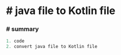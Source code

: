 # # java file to Kotlin file



### # summary

```kotlin
1. code
2. convert java file to Kotlin file
```

